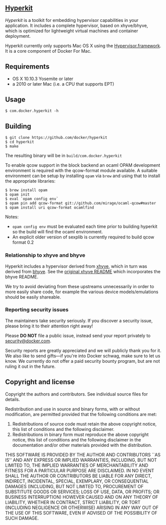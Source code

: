 ## [Hyperkit](http://github.com/docker/hyperkit)

*Hyperkit* is a toolkit for embedding hypervisor capabilities in your application. It includes a complete hypervisor, based on xhyve/bhyve, which is optimized for lightweight virtual machines and container deployment.

Hyperkit currently only supports Mac OS X using the [Hypervisor.framework](https://developer.apple.com/library/mac/documentation/DriversKernelHardware/Reference/Hypervisor/index.html). It is a core component of Docker For Mac.


## Requirements

* OS X 10.10.3 Yosemite or later
* a 2010 or later Mac (i.e. a CPU that supports EPT)

## Usage

    $ com.docker.hyperkit -h

## Building

    $ git clone https://github.com/docker/hyperkit
    $ cd hyperkit
    $ make

The resulting binary will be in `build/com.docker.hyperkit`

To enable qcow support in the block backend an ocaml OPAM development
environment is required with the qcow-format module available. A
suitable environment can be setup by installing `opam` via `brew` and
using that to install the appropriate libraries:

    $ brew install opam
    $ opam init
    $ eval `opam config env`
    $ opam pin add qcow-format git://github.com/mirage/ocaml-qcow#master
    $ opam install uri qcow-format ocamlfind

Notes:

- `opam config env` must be evaluated each time prior to building
  hyperkit so the build will find the ocaml environment.
- An explicit older version of sexplib is currently required to build
  qcow format 0.2


### Relationship to xhyve and bhyve

Hyperkit includes a hypervisor derived from [xhyve](http://www.xhyve.org), which in turn
was derived from [bhyve](http://www.bhyve.org). See the [original xhyve
README](README.xhyve.md) which incorporates the bhyve README.

We try to avoid deviating from these upstreams unnecessarily in order
to more easily share code, for example the various device
models/emulations should be easily shareable.

### Reporting security issues

The maintainers take security seriously. If you discover a security issue,
please bring it to their attention right away!

Please **DO NOT** file a public issue, instead send your report privately to
[security@docker.com](mailto:security@docker.com).

Security reports are greatly appreciated and we will publicly thank you for it.
We also like to send gifts&mdash;if you're into Docker schwag, make sure to let
us know. We currently do not offer a paid security bounty program, but are not
ruling it out in the future.


## Copyright and license

Copyright the authors and contributors. See individual source files
for details.

 Redistribution and use in source and binary forms, with or without
 modification, are permitted provided that the following conditions
 are met:
 1. Redistributions of source code must retain the above copyright
    notice, this list of conditions and the following disclaimer.
 2. Redistributions in binary form must reproduce the above copyright
    notice, this list of conditions and the following disclaimer in the
    documentation and/or other materials provided with the distribution.

 THIS SOFTWARE IS PROVIDED BY THE AUTHOR AND CONTRIBUTORS ``AS IS'' AND
 ANY EXPRESS OR IMPLIED WARRANTIES, INCLUDING, BUT NOT LIMITED TO, THE
 IMPLIED WARRANTIES OF MERCHANTABILITY AND FITNESS FOR A PARTICULAR PURPOSE
 ARE DISCLAIMED.  IN NO EVENT SHALL THE AUTHOR OR CONTRIBUTORS BE LIABLE
 FOR ANY DIRECT, INDIRECT, INCIDENTAL, SPECIAL, EXEMPLARY, OR CONSEQUENTIAL
 DAMAGES (INCLUDING, BUT NOT LIMITED TO, PROCUREMENT OF SUBSTITUTE GOODS
 OR SERVICES; LOSS OF USE, DATA, OR PROFITS; OR BUSINESS INTERRUPTION)
 HOWEVER CAUSED AND ON ANY THEORY OF LIABILITY, WHETHER IN CONTRACT, STRICT
 LIABILITY, OR TORT (INCLUDING NEGLIGENCE OR OTHERWISE) ARISING IN ANY WAY
 OUT OF THE USE OF THIS SOFTWARE, EVEN IF ADVISED OF THE POSSIBILITY OF
 SUCH DAMAGE.
